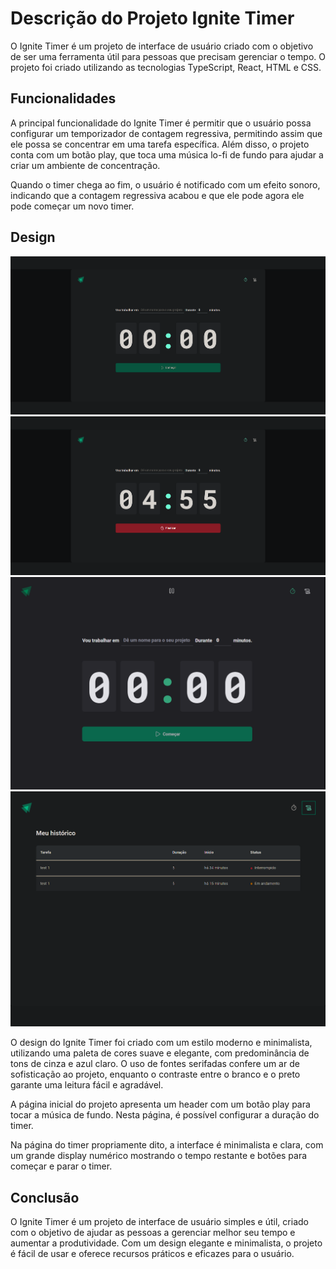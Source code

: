 # Descrição do Projeto Ignite Timer

O Ignite Timer é um projeto de interface de usuário criado com o objetivo de ser uma ferramenta útil para pessoas que precisam gerenciar o tempo. O projeto foi criado utilizando as tecnologias TypeScript, React, HTML e CSS. 

## Funcionalidades

A principal funcionalidade do Ignite Timer é permitir que o usuário possa configurar um temporizador de contagem regressiva, permitindo assim que ele possa se concentrar em uma tarefa específica. Além disso, o projeto conta com um botão play, que toca uma música lo-fi de fundo para ajudar a criar um ambiente de concentração. 

Quando o timer chega ao fim, o usuário é notificado com um efeito sonoro, indicando que a contagem regressiva acabou e que ele pode agora ele pode começar um novo timer.

## Design
<img src="./images-README/timer.png" alt="">
<img src="./images-README/timer-in-operation.png" alt="">
<img src="./images-README/buttonSong.png" alt="">
<img src="./images-README/history.png" alt="">

O design do Ignite Timer foi criado com um estilo moderno e minimalista, utilizando uma paleta de cores suave e elegante, com predominância de tons de cinza e azul claro. O uso de fontes serifadas confere um ar de sofisticação ao projeto, enquanto o contraste entre o branco e o preto garante uma leitura fácil e agradável.

A página inicial do projeto apresenta um header com um botão play para tocar a música de fundo. Nesta página, é possível configurar a duração do timer.

Na página do timer propriamente dito, a interface é minimalista e clara, com um grande display numérico mostrando o tempo restante e botões para começar e parar o timer.

## Conclusão

O Ignite Timer é um projeto de interface de usuário simples e útil, criado com o objetivo de ajudar as pessoas a gerenciar melhor seu tempo e aumentar a produtividade. Com um design elegante e minimalista, o projeto é fácil de usar e oferece recursos práticos e eficazes para o usuário.